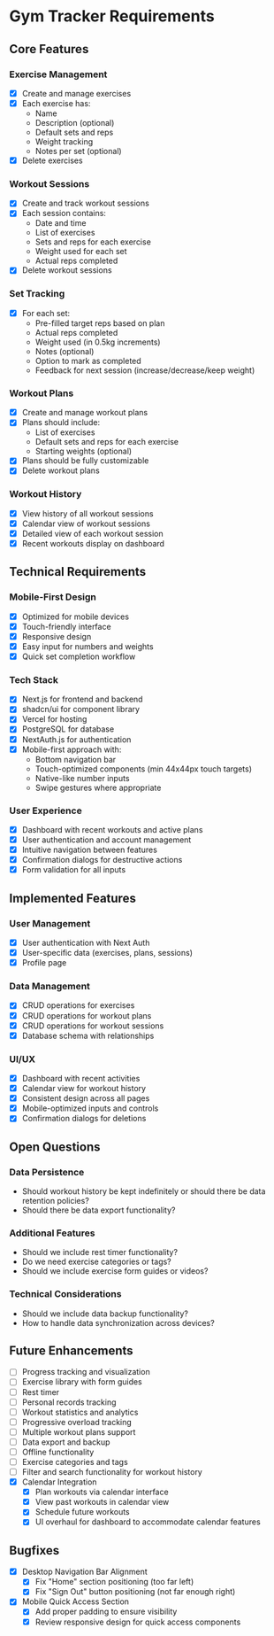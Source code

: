 # Gym Tracker Requirements

## Core Features

### Exercise Management

- [x] Create and manage exercises
- [x] Each exercise has:
  - Name
  - Description (optional)
  - Default sets and reps
  - Weight tracking
  - Notes per set (optional)
- [x] Delete exercises

### Workout Sessions

- [x] Create and track workout sessions
- [x] Each session contains:
  - Date and time
  - List of exercises
  - Sets and reps for each exercise
  - Weight used for each set
  - Actual reps completed
- [x] Delete workout sessions

### Set Tracking

- [x] For each set:
  - Pre-filled target reps based on plan
  - Actual reps completed
  - Weight used (in 0.5kg increments)
  - Notes (optional)
  - Option to mark as completed
  - Feedback for next session (increase/decrease/keep weight)

### Workout Plans

- [x] Create and manage workout plans
- [x] Plans should include:
  - List of exercises
  - Default sets and reps for each exercise
  - Starting weights (optional)
- [x] Plans should be fully customizable
- [x] Delete workout plans

### Workout History

- [x] View history of all workout sessions
- [x] Calendar view of workout sessions
- [x] Detailed view of each workout session
- [x] Recent workouts display on dashboard

## Technical Requirements

### Mobile-First Design

- [x] Optimized for mobile devices
- [x] Touch-friendly interface
- [x] Responsive design
- [x] Easy input for numbers and weights
- [x] Quick set completion workflow

### Tech Stack

- [x] Next.js for frontend and backend
- [x] shadcn/ui for component library
- [x] Vercel for hosting
- [x] PostgreSQL for database
- [x] NextAuth.js for authentication
- [x] Mobile-first approach with:
  - Bottom navigation bar
  - Touch-optimized components (min 44x44px touch targets)
  - Native-like number inputs
  - Swipe gestures where appropriate

### User Experience

- [x] Dashboard with recent workouts and active plans
- [x] User authentication and account management
- [x] Intuitive navigation between features
- [x] Confirmation dialogs for destructive actions
- [x] Form validation for all inputs

## Implemented Features

### User Management

- [x] User authentication with Next Auth
- [x] User-specific data (exercises, plans, sessions)
- [x] Profile page

### Data Management

- [x] CRUD operations for exercises
- [x] CRUD operations for workout plans
- [x] CRUD operations for workout sessions
- [x] Database schema with relationships

### UI/UX

- [x] Dashboard with recent activities
- [x] Calendar view for workout history
- [x] Consistent design across all pages
- [x] Mobile-optimized inputs and controls
- [x] Confirmation dialogs for deletions

## Open Questions

### Data Persistence

- Should workout history be kept indefinitely or should there be data retention policies?
- Should there be data export functionality?

### Additional Features

- Should we include rest timer functionality?
- Do we need exercise categories or tags?
- Should we include exercise form guides or videos?

### Technical Considerations

- Should we include data backup functionality?
- How to handle data synchronization across devices?

## Future Enhancements

- [ ] Progress tracking and visualization
- [ ] Exercise library with form guides
- [ ] Rest timer
- [ ] Personal records tracking
- [ ] Workout statistics and analytics
- [ ] Progressive overload tracking
- [ ] Multiple workout plans support
- [ ] Data export and backup
- [ ] Offline functionality
- [ ] Exercise categories and tags
- [ ] Filter and search functionality for workout history
- [x] Calendar Integration
  - [x] Plan workouts via calendar interface
  - [x] View past workouts in calendar view
  - [x] Schedule future workouts
  - [x] UI overhaul for dashboard to accommodate calendar features

## Bugfixes

- [x] Desktop Navigation Bar Alignment
  - [x] Fix "Home" section positioning (too far left)
  - [x] Fix "Sign Out" button positioning (not far enough right)
- [x] Mobile Quick Access Section
  - [x] Add proper padding to ensure visibility
  - [x] Review responsive design for quick access components
